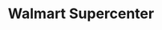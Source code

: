 ---
title: "Walmart Supercenter"
url: /pensacola/walmart-supercenter-creighton-road/
shop: Supermarkt
---